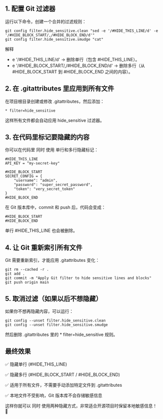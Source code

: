 ## 1. 配置 Git 过滤器

运行以下命令，创建一个合并的过滤规则：

```
git config filter.hide_sensitive.clean "sed -e '/#HIDE_THIS_LINE/d' -e '/#HIDE_BLOCK_START/,/#HIDE_BLOCK_END/d'"
git config filter.hide_sensitive.smudge "cat"
```
解释
- e '/#HIDE_THIS_LINE/d' → 删除单行（包含 #HIDE_THIS_LINE）。
- e '/#HIDE_BLOCK_START/,/#HIDE_BLOCK_END/d' → 删除多行（从 #HIDE_BLOCK_START 到 #HIDE_BLOCK_END 之间的内容）。

## 2. 在 .gitattributes 里应用到所有文件

在项目根目录创建或修改 .gitattributes，然后添加：
```
* filter=hide_sensitive
```
这样所有文件都会自动应用 hide_sensitive 过滤器。

## 3. 在代码里标记要隐藏的内容

你可以在代码里 同时 使用 单行和多行隐藏标记：

```
#HIDE_THIS_LINE
API_KEY = "my-secret-key"

#HIDE_BLOCK_START
SECRET_CONFIG = {
    "username": "admin",
    "password": "super_secret_password",
    "token": "very_secret_token"
}
#HIDE_BLOCK_END
```

在 Git 版本库中，commit 和 push 后，代码会变成：

```
#HIDE_BLOCK_START
#HIDE_BLOCK_END
```

单行 #HIDE_THIS_LINE 也会被删除。

## 4. 让 Git 重新索引所有文件

Git 需要重新索引，才能应用 .gitattributes 变化：

```
git rm --cached -r .
git add .
git commit -m "Apply Git filter to hide sensitive lines and blocks"
git push origin main
```

## 5. 取消过滤（如果以后不想隐藏）

如果你不想再隐藏内容，可以运行：

```
git config --unset filter.hide_sensitive.clean
git config --unset filter.hide_sensitive.smudge
```

然后删除 .gitattributes 里的 * filter=hide_sensitive 规则。

## 最终效果

✅ 隐藏单行 (#HIDE_THIS_LINE)

✅ 隐藏多行 (#HIDE_BLOCK_START / #HIDE_BLOCK_END)

✅ 适用于所有文件，不需要手动添加特定文件到 .gitattributes

✅ 本地文件不受影响，Git 版本库不会存储敏感信息

这样你就可以 同时 使用两种隐藏方式，非常适合开源项目时保留本地敏感信息！🚀